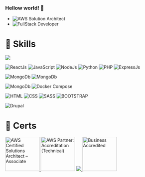### Hellow world! 👋


- ![AWS Solution Architect](https://img.shields.io/badge/-AWS%20Solution%20Architect-232F3E?style=flat-square&logo=amazon-aws) 
- ![FullStack Developer](https://img.shields.io/badge/-FullStack%20Developer-232F3E?style=flat-square&logo=javascript) 

# 🤖 Skills

![](https://img.shields.io/badge/-AWS%20Services-232F3E?style=flat-square&logo=amazon-aws)


![ReactJs](https://img.shields.io/badge/-ReactJs-blue?style=flat-square&logo=react) 
![JavaScript](https://img.shields.io/badge/-JavaScript-black?style=flat-square&logo=javascript) 
![NodeJs](https://img.shields.io/badge/-NodeJs-black?style=flat-square&logo=node.js) 
![Python](https://img.shields.io/badge/-Python-black?style=flat-square&logo=python) 
![PHP](https://img.shields.io/badge/-PHP-black?style=flat-square&logo=php) 
![ExpressJs](https://img.shields.io/badge/-PHP-black?style=flat-square&logo=express) 

![MongoDb](https://img.shields.io/badge/-MongoDB-black?style=flat-square&logo=MongoDB)
![MongoDb](https://img.shields.io/badge/-MySQL-white?style=flat-square&logo=MySQL) 

![MongoDb](https://img.shields.io/badge/Docker-black?style=flat-square&logo=Docker)
![Docker Compose](https://img.shields.io/badge/-Docker%20Compose-232F3E?style=flat-square&logo=docker-compose) 

![HTML](https://img.shields.io/badge/HTML-orange?style=flat-square&logo=HTML5)
![CSS](https://img.shields.io/badge/-CSS-232F3E?style=flat-square&logo=css3) 
![SASS](https://img.shields.io/badge/-SASS-232F3E?style=flat-square&logo=sass) 
![BOOTSTRAP](https://img.shields.io/badge/-BOOTSTRAP-232F3E?style=flat-square&logo=bootstrap) 

![Drupal](https://img.shields.io/badge/Drupal-green?style=flat-square&logo=drupal)


<!--
**subgero/subgero** is a ✨ _special_ ✨ repository because its `README.md` (this file) appears on your GitHub profile.

Here are some ideas to get you started:

- 🔭 I’m currently working on ...
- 🌱 I’m currently learning ...
- 👯 I’m looking to collaborate on ...
- 🤔 I’m looking for help with ...
- 💬 Ask me about ...
- 📫 How to reach me: ...
- 😄 Pronouns: ...
- ⚡ Fun fact: ...
-->

# 🏅 Certs

<a href="https://www.credly.com/earner/earned/share/732e4894-27ee-4767-8380-72f61cb82d6c"><img height="110px" alt="AWS Certified Solutions Architect – Associate" src="https://images.credly.com/size/110x110/images/0e284c3f-5164-4b21-8660-0d84737941bc/image.png"/> </a>
<a href="https://www.credly.com/earner/earned/badge/c34683e9-7742-49eb-ad98-8b8b53a47772"><img height="110px" alt="AWS Partner: Accreditation (Technical)" src="https://images.credly.com/size/110x110/images/81f903ed-c3a1-4f4b-afcd-e03331a5b12c/image.png"/></a>
<a href="https://www.credly.com/earner/earned/badge/71527ff3-ace1-46de-8c52-086f1987e8b7">
<img src="https://images.credly.com/size/110x110/images/ee35f7c5-696e-47ca-895c-960dfba108b3/image.png">
</a>
<a href="https://www.credly.com/earner/earned/badge/1b594b9f-6d2f-47e9-8974-ad5f89076880"><img height="110px" alt="Business Accredited" src="https://images.credly.com/size/110x110/images/7b2c708c-a3e1-4c7f-985c-b6b62a5b1db8/image.png"/></a>